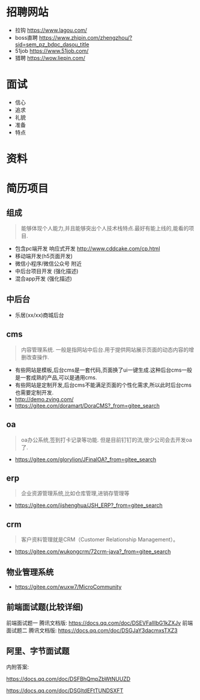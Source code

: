 ﻿# 招聘网站

+ 拉钩 https://www.lagou.com/
+ boss直聘 https://www.zhipin.com/zhengzhou/?sid=sem_pz_bdpc_dasou_title
+ 51job  https://www.51job.com/
+ 猎聘 https://wow.liepin.com/

# 面试
+ 信心
+ 追求
+ 礼貌
+ 准备
+ 特点

# 资料

# 简历项目

## 组成
> 能够体现个人能力,并且能够突出个人技术栈特点.最好有能上线的,能看的项目.


+ 包含pc端开发 响应式开发   http://www.cddcake.com/cp.html
+ 移动端开发(h5页面开发) 
+ 微信小程序/微信公众号 附近
+ 中后台项目开发 (强化描述) 
+ 混合app开发 (强化描述) 


## 中后台

+ 乐居(xx/xx)商城后台

## cms
> 内容管理系统. 一般是指网站中后台.用于提供网站展示页面的动态内容的增删改查操作.

+ 有些网站是模板,后台cms是一套代码,页面换了ui一键生成.这种后台cms一般是一套成熟的产品,可以是通用cms.
+ 有些网站是定制开发,后台cms不能满足页面的个性化需求,所以此时后台cms也需要定制开发.
+ http://demo.zving.com/
+ https://gitee.com/doramart/DoraCMS?_from=gitee_search

## oa
> oa办公系统,签到打卡记录等功能. 但是目前钉钉的流,很少公司会去开发oa了.

+ https://gitee.com/glorylion/JFinalOA?_from=gitee_search


## erp
> 企业资源管理系统,比如仓库管理,进销存管理等

+ https://gitee.com/jishenghua/JSH_ERP?_from=gitee_search


## crm
> 客户资料管理就是CRM（Customer Relationship Management）。

+ https://gitee.com/wukongcrm/72crm-java?_from=gitee_search


## 物业管理系统
+ https://gitee.com/wuxw7/MicroCommunity

## 前端面试题(比较详细)

前端面试题一 腾讯文档版: https://docs.qq.com/doc/DSEVFallIbG1kZXJv
前端面试题二 腾讯文档版: https://docs.qq.com/doc/DSGJaY3dacmxsTXZ3

## 阿里、字节面试题

内附答案:

https://docs.qq.com/doc/DSFBhQmpZbWtNUUZD

https://docs.qq.com/doc/DSGltdEFtTUNDSXFT




